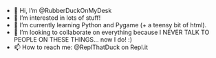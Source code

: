 - 👋 Hi, I’m @RubberDuckOnMyDesk
- 👀 I’m interested in lots of stuff! 
- 🌱 I’m currently learning Python and Pygame (+ a teensy bit of html).
- 💞️ I’m looking to collaborate on everything because I NEVER TALK TO PEOPLE ON THESE THINGS... now I do! :)
- 📫 How to reach me: @ReplThatDuck on Repl.it

<!---
RubberDuckOnMyDesk/RubberDuckOnMyDesk is a ✨ special ✨ repository because its `README.md` (this file) appears on your GitHub profile.
You can click the Preview link to take a look at your changes.
--->
